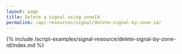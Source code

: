 ```yaml
---
layout: page
title: Delete a signal using zoneId
permalink: /api-resources/signal/delete-signal-by-zone-id/
---
```


{% include /script-examples/signal-resource/delete-signal-by-zone-id/index.md %}
